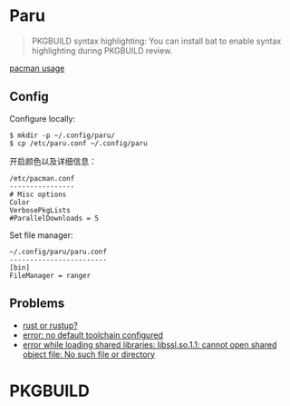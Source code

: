 # Paru

> PKGBUILD syntax highlighting: You can install bat to enable syntax highlighting during PKGBUILD review.

[pacman usage](https://wiki.archlinux.org/title/pacman)

## Config

Configure locally:
```
$ mkdir -p ~/.config/paru/
$ cp /etc/paru.conf ~/.config/paru
```

开启颜色以及详细信息：
```
/etc/pacman.conf
----------------
# Misc options
Color
VerbosePkgLists
#ParallelDownloads = 5
```

Set file manager:
```
~/.config/paru/paru.conf
------------------------
[bin]
FileManager = ranger
```

## Problems
- [rust or rustup?](https://wiki.archlinux.org/title/rust#Installation)
- [error: no default toolchain configured](https://stackoverflow.com/questions/44303915/no-default-toolchain-configured-after-installing-rustup)
- [error while loading shared libraries: libssl.so.1.1: cannot open shared object file: No such file or directory](https://www.reddit.com/r/archlinux/comments/yn5o8a/comment/iv7qkme/)


# PKGBUILD